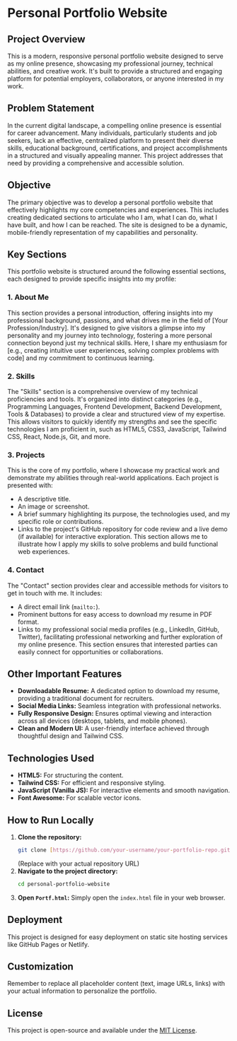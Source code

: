 # Personal Portfolio Website
## Project Overview
This is a modern, responsive personal portfolio website designed to serve as my online presence, showcasing my professional journey, technical abilities, and creative work. It's built to provide a structured and engaging platform for potential employers, collaborators, or anyone interested in my work.
## Problem Statement

In the current digital landscape, a compelling online presence is essential for career advancement. Many individuals, particularly students and job seekers, lack an effective, centralized platform to present their diverse skills, educational background, certifications, and project accomplishments in a structured and visually appealing manner. This project addresses that need by providing a comprehensive and accessible solution.

## Objective

The primary objective was to develop a personal portfolio website that effectively highlights my core competencies and experiences. This includes creating dedicated sections to articulate who I am, what I can do, what I have built, and how I can be reached. The site is designed to be a dynamic, mobile-friendly representation of my capabilities and personality.

## Key Sections

This portfolio website is structured around the following essential sections, each designed to provide specific insights into my profile:

### 1. About Me

This section provides a personal introduction, offering insights into my professional background, passions, and what drives me in the field of [Your Profession/Industry]. It's designed to give visitors a glimpse into my personality and my journey into technology, fostering a more personal connection beyond just my technical skills. Here, I share my enthusiasm for [e.g., creating intuitive user experiences, solving complex problems with code] and my commitment to continuous learning.

### 2. Skills

The "Skills" section is a comprehensive overview of my technical proficiencies and tools. It's organized into distinct categories (e.g., Programming Languages, Frontend Development, Backend Development, Tools & Databases) to provide a clear and structured view of my expertise. This allows visitors to quickly identify my strengths and see the specific technologies I am proficient in, such as HTML5, CSS3, JavaScript, Tailwind CSS, React, Node.js, Git, and more.

### 3. Projects

This is the core of my portfolio, where I showcase my practical work and demonstrate my abilities through real-world applications. Each project is presented with:
* A descriptive title.
* An image or screenshot.
* A brief summary highlighting its purpose, the technologies used, and my specific role or contributions.
* Links to the project's GitHub repository for code review and a live demo (if available) for interactive exploration.
This section allows me to illustrate how I apply my skills to solve problems and build functional web experiences.

### 4. Contact

The "Contact" section provides clear and accessible methods for visitors to get in touch with me. It includes:
* A direct email link (`mailto:`).
* Prominent buttons for easy access to download my resume in PDF format.
* Links to my professional social media profiles (e.g., LinkedIn, GitHub, Twitter), facilitating professional networking and further exploration of my online presence. This section ensures that interested parties can easily connect for opportunities or collaborations.

## Other Important Features

* **Downloadable Resume:** A dedicated option to download my resume, providing a traditional document for recruiters.
* **Social Media Links:** Seamless integration with professional networks.
* **Fully Responsive Design:** Ensures optimal viewing and interaction across all devices (desktops, tablets, and mobile phones).
* **Clean and Modern UI:** A user-friendly interface achieved through thoughtful design and Tailwind CSS.

## Technologies Used

* **HTML5:** For structuring the content.
* **Tailwind CSS:** For efficient and responsive styling.
* **JavaScript (Vanilla JS):** For interactive elements and smooth navigation.
* **Font Awesome:** For scalable vector icons.

## How to Run Locally

1.  **Clone the repository:**
    ```bash
    git clone [https://github.com/your-username/your-portfolio-repo.git](https://github.com/your-username/your-portfolio-repo.git)
    ```
    (Replace with your actual repository URL)
2.  **Navigate to the project directory:**
    ```bash
    cd personal-portfolio-website
    ```
3.  **Open `Portf.html`:**
    Simply open the `index.html` file in your web browser.

## Deployment

This project is designed for easy deployment on static site hosting services like GitHub Pages or Netlify.

## Customization

Remember to replace all placeholder content (text, image URLs, links) with your actual information to personalize the portfolio.

## License

This project is open-source and available under the [MIT License](LICENSE).
````
